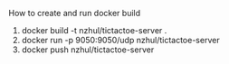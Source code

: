 How to create and run docker build
1.  docker build -t nzhul/tictactoe-server .
2.  docker run -p 9050:9050/udp nzhul/tictactoe-server
3.  docker push nzhul/tictactoe-server